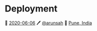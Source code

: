 # Deployment
📅 [2020-06-06](https://arunsah.github.io/meta/changelog#2020-06-06) 🖊️ [@arunsah](https://github.com/arunsah) 🧭 [Pune, India](https://en.wikipedia.org/wiki/Hinjawadi)

